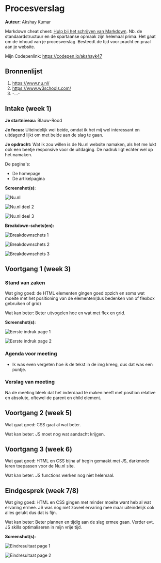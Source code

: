 # Procesverslag
**Auteur:** Akshay Kumar

Markdown cheat cheet: [Hulp bij het schrijven van Markdown](https://github.com/adam-p/markdown-here/wiki/Markdown-Cheatsheet). Nb. de standaardstructuur en de spartaanse opmaak zijn helemaal prima. Het gaat om de inhoud van je procesverslag. Besteedt de tijd voor pracht en praal aan je website.

Mijn Codepenlink: https://codepen.io/akshayk47

## Bronnenlijst
1. https://www.nu.nl/
2. https://www.w3schools.com/
3. -...-


## Intake (week 1)

**Je startniveau:** Blauw-Rood

**Je focus:** Uiteindelijk wel beide, omdat ik het mij wel interessant en uitdagend lijkt om met beide aan de slag te gaan.

**Je opdracht:** Wat ik zou willen is de Nu.nl website namaken, als het me lukt ook een beetje responsive voor de uitdaging. De nadruk ligt echter wel op het namaken.

De pagina's:

- De homepage
- De artikelpagina


**Screenshot(s):**

![Nu.nl](images/mobilescreen1.PNG)

![Nu.nl deel 2](images/mobilescreen2.PNG)

![Nu.nl deel 3](images/mobilescreen3.PNG)


**Breakdown-schets(en):**

![Breakdownschets 1](images/mobilescreenbrk1.png)

![Breakdownschets 2](images/mobilescreenbrk2.png)

![Breakdownschets 3](images/mobilescreenbrk3.png)


## Voortgang 1 (week 3)

### Stand van zaken

Wat ging goed:
de HTML elementen gingen goed opzich en soms wat moeite met het positioning van de elementen(dus bedenken van of flexbox gebruiken of grid)

Wat kan beter:
Beter uitvogelen hoe en wat met flex en grid.

**Screenshot(s):**

![Eerste indruk page 1](images/week1.1.PNG)

![Eerste indruk page 2](images/week1.2.PNG)


### Agenda voor meeting

- Ik was even vergeten hoe ik de tekst in de img kreeg, dus dat was een puntje. 

### Verslag van meeting

Na de meeting bleek dat het inderdaad te maken heeft met position relative en absolute, oftewel de parent en child element.


## Voortgang 2 (week 5)

Wat gaat goed:
CSS gaat al wat beter.

Wat kan beter:
JS moet nog wat aandacht krijgen.


## Voortgang 3 (week 6)

Wat gaat goed:
HTML en CSS bijna af begin gemaakt met JS, darkmode leren toepassen voor de Nu.nl site.

Wat kan beter:
JS functions werken nog niet helemaal.


## Eindgesprek (week 7/8)

Wat ging goed:
HTML en CSS gingen met minder moeite want heb al wat ervaring ermee. JS was nog niet zoveel ervaring mee maar uiteindelijk ook alles gelukt dus dat is fijn.

Wat kan beter:
Beter plannen en tijdig aan de slag ermee gaan. Verder evt. JS skills optimaliseren in mijn vrije tijd.

**Screenshot(s):**

![Eindresultaat page 1](images/week2.1.PNG)

![Eindresultaat page 2](images/week2.2.PNG)
















